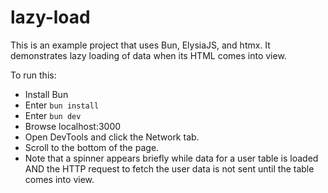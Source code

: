 # lazy-load

This is an example project that uses Bun, ElysiaJS, and htmx.
It demonstrates lazy loading of data when its HTML comes into view.

To run this:

- Install Bun
- Enter `bun install`
- Enter `bun dev`
- Browse localhost:3000
- Open DevTools and click the Network tab.
- Scroll to the bottom of the page.
- Note that a spinner appears briefly
  while data for a user table is loaded
  AND the HTTP request to fetch the user data
  is not sent until the table comes into view.
